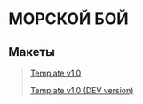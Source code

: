 # МОРСКОЙ БОЙ


## Макеты
>[Template v1.0](https://www.figma.com/proto/O4UM3Pm3XieV1Omnr8J82b/World-of-Warships-v2?node-id=118%3A854&scaling=scale-down-width&page-id=0%3A1)
>
>[Template v1.0 (DEV version)](https://www.figma.com/file/O4UM3Pm3XieV1Omnr8J82b/World-of-Warships-v2?node-id=0%3A1)
